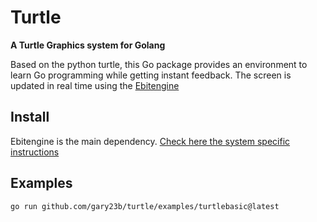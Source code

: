 # Turtle

**A Turtle Graphics system for Golang**

Based on the python turtle, this Go package provides an environment to learn Go programming while getting instant feedback. The screen is updated in real time using the [Ebitengine](https://ebitengine.org/)

## Install
Ebitengine is the main dependency. [Check here the system specific instructions](https://ebitengine.org/en/documents/install.html)

## Examples

```bash
go run github.com/gary23b/turtle/examples/turtlebasic@latest
```